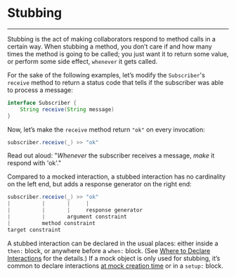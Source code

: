 # Stubbing
---

Stubbing is the act of making collaborators respond to method calls in a certain way. When stubbing a method, you don’t care if and how many times the method is going to be called; you just want it to return some value, or perform some side effect, `whenever` it gets called.

For the sake of the following examples, let’s modify the `Subscriber`'s `receive` method to return a status code that tells if the subscriber was able to process a message:

```java
interface Subscriber {
    String receive(String message)
}
```

Now, let’s make the `receive` method return `"ok"` on every invocation:

```groovy
subscriber.receive(_) >> "ok"
```

Read out aloud: "*Whenever* the subscriber receives a message, *make* it respond with 'ok'."

Compared to a mocked interaction, a stubbed interaction has no cardinality on the left end, but adds a response generator on the right end:

```groovy
subscriber.receive(_) >> "ok"
|          |       |     |
|          |       |     response generator
|          |       argument constraint
|          method constraint
target constraint
```

A stubbed interaction can be declared in the usual places: either inside a `then:` block, or anywhere before a `when:` block. (See [Where to Declare Interactions](./Where-to-DeclareInteractions.md) for the details.) If a mock object is only used for stubbing, it’s common to declare interactions [at mock creation time](./DeclaringInteractions-at-MockCreationTime.md) or in a `setup:` block.
